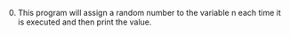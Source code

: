 0. This program will assign a random number to the variable n each time it is executed and then print the value.
